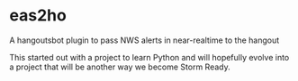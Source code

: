 # eas2ho
A hangoutsbot plugin to pass NWS alerts in near-realtime to the hangout

This started out with a project to learn Python and will hopefully evolve into a project that will be another way we become Storm Ready.

